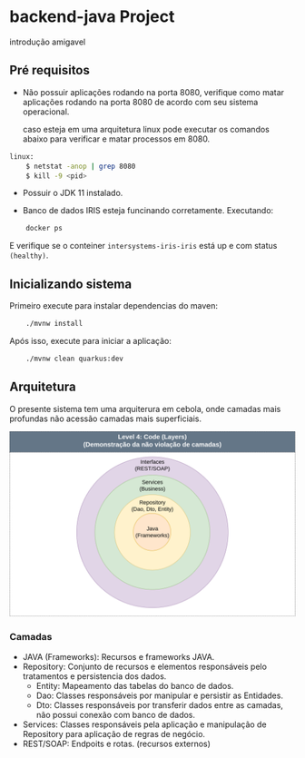 # backend-java Project

introdução amigavel

## Pré requisitos

 - Não possuir aplicações rodando na porta 8080, verifique  como matar aplicações rodando na porta 8080 de acordo com seu sistema operacional.

    caso esteja em uma arquitetura linux pode executar os comandos abaixo para verificar e matar processos em 8080. 
```sh script
linux:
    $ netstat -anop | grep 8080
    $ kill -9 <pid>
```

 - Possuir o JDK 11 instalado.

 - Banco de dados IRIS esteja funcinando corretamente. Executando: 

```sh script
    docker ps 
```

E verifique se o conteiner `intersystems-iris-iris` está up e com status `(healthy)`.

## Inicializando sistema

Primeiro execute para instalar dependencias do maven:

```sh script
    ./mvnw install
```

Após isso, execute para iniciar a aplicação:

```sh script
    ./mvnw clean quarkus:dev
```
## Arquitetura

O presente sistema tem uma arquiterura em cebola, onde camadas mais profundas não acessão camadas mais superficiais. 

![api](docs/img/Camadas.png)

### Camadas
 - JAVA (Frameworks): Recursos e frameworks JAVA. 
 - Repository: Conjunto de recursos e elementos responsáveis pelo tratamentos e persistencia dos dados.
   - Entity: Mapeamento das tabelas do banco de dados.
   - Dao: Classes responsáveis por manipular e persistir as Entidades.
   - Dto: Classes responsáveis por transferir dados entre as camadas, não possui conexão com banco de dados.
 - Services: Classes responsáveis pela aplicação e manipulação de Repository para aplicação de regras de negócio. 
 - REST/SOAP: Endpoits e rotas. (recursos externos)
